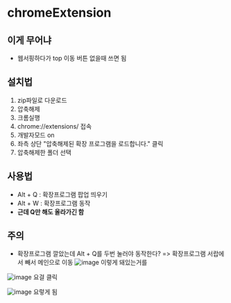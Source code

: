 # chromeExtension

## 이게 무어냐
- 웹서핑하다가 top 이동 버튼 없을때 쓰면 됨

## 설치법
1. zip파일로 다운로드
2. 압축해제
3. 크롬실행
4. chrome://extensions/ 접속
5. 개발자모드 on
6. 좌측 상단 "압축해제된 확장 프로그램을 로드합니다." 클릭
7. 압축해제한 폴더 선택

## 사용법
- Alt + Q : 확장프로그램 팝업 띄우기
- Alt + W : 확장프로그램 동작
- __근데 Q만 해도 올라가긴 함__

## 주의
- 확장프로그램 깔았는데 Alt + Q를 두번 눌러야 동작한다? => 확장프로그램 서랍에서 빼서 메인으로 이동
![image](https://user-images.githubusercontent.com/49121907/237009664-ef10034b-5dcc-4c9e-9b90-a721ce69135b.PNG)
이렇게 돼있는거를

![image](https://user-images.githubusercontent.com/49121907/237009827-805eda38-1261-4812-a7a3-17207d89152e.PNG)
요걸 클릭

![image](https://user-images.githubusercontent.com/49121907/237010673-55fd8f13-e352-42f7-91b0-0976530cfe67.png)
요렇게 됨
